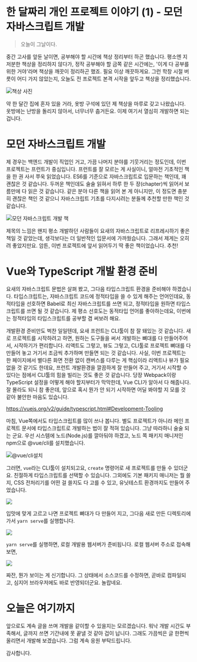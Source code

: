 # 한 달짜리 개인 프로젝트 이야기 (1) - 모던 자바스크립트 개발

> 오늘이 그날이다.

중간 고사를 앞둔 날이면, 공부해야 할 시간에 책상 정리부터 하곤 했습니다. 평소엔 지저분한 책상을 정리하지 않다가, 정작 공부해야 할 금쪽 같은 시간에는, '이게 다 공부를 위한 거야'라며 책상을 깨끗이 정리하곤 했죠. 필요 이상 깨끗하게요. 그런 학창 시절 버릇이 어디 가지 않았는지, 오늘도 전 프로젝트 본격 시작을 앞두고 책상을 정리했습니다.

![책상 사진]()

약 한 달간 집에 혼자 있을 거라, 옷방 구석에 있던 제 책상을 마루로 갖고 나왔습니다. 옷방에는 난방을 돌리지 않아서, 너무너무 춥거든요. 이제 여기서 열심히 개발하면 되는 겁니다.

# 모던 자바스크립트 개발

제 경우는 백엔드 개발이 직업인 거고, 가끔 나머지 분야를 기웃거리는 정도인데, 이번 프로젝트는 프런트가 중심입니다. 프런트를 잘 모르는 게 사실이니, 얼마전 기초적인 책을 한 권 사서 쭈욱 읽었습니다. ES6를 기준으로 자바스크립트로 입문하는 책인데, 꽤 괜찮은 것 같습니다. 두꺼운 책인데도 술술 읽혀서 하루 한 두 장(chapter)씩 읽어서 보름만에 다 읽은 것 같습니다. 같은 분야 다른 책을 읽어 본 게 아니지만, 이 정도면 충분히 괜찮은 책인 것 같으니 자바스크립트 기초를 다지시려는 분들께 추천할 만한 책인 것 같습니다.

![모던 자바스크립트 개발 책]()

제목의 느낌은 왠지 평소 개발하던 사람들이 요새의 자바스크립트로 리프레시하기 좋은 책일 것 같았는데, 생각보다는 더 일반적인 입문서에 가까웠습니다. 그래서 제게는 오히려 좋았지만요. 암튼, 이번 프로젝트에 앞서 읽어두기 딱 좋은 책이었습니다. 추천!

# Vue와 TypeScript 개발 환경 준비

요새의 자바스크립트 문법은 살펴 봤고, 그다음 타입스크립트 환경을 준비해야 하겠습니다. 타입스크립트는, 자바스크립트 코드에 정적타입을 쓸 수 있게 해주는 언어인데요, 동적타입을 선호하면 Babel로 최신 자바스크립트를 쓰면 되고, 정적타입을 원하면 타입스크립트를 쓰면 될 것 같습니다. 제 평소 선호도는 동적타입 언어를 좋아하는데요, 이번에는 정적타입의 타입스크립트를 공부할 겸 써보려 해요.

개발환경 준비만도 벅찬 일일텐데, 요새 프런트는 CLI툴이 참 잘 돼있는 것 같습니다. 새로 프로젝트를 시작하려고 하면, 원하는 도구들을 써서 개발하는 뼈대를 다 만들어주어서, 시작하기가 편리합니다. 리액트도 그렇고, 뷰도 그렇고, CLI툴로 프로젝트 뼈대를 다 만들어 놓고 거기서 조금씩 추가하며 만들면 되는 것 같습니다. 사실, 이번 프로젝트는 한 페이지에서 별다른 화면 전환 없이 캔버스를 다루는 게 핵심이라 리액트나 뷰가 필요 없을 것 같기도 한데요, 프런트 개발환경을 깔끔하게 잘 만들어 주고, 거기서 시작할 수 있다는 점에서 CLI툴의 힘을 빌리는 것도 좋은 것 같습니다. 당장  Webpack이랑 TypeScript 설정을 어떻게 해야 할지부터가 막막한데, Vue CLI가 알아서 다 해줍니다. 잘 몰라도 되니 참 좋은데, 앞으로 혹시 뭔가 안 되기 시작하면 어딜 봐야할 지 모를 것 같아 불안한 마음도 있습니다.

<https://vuejs.org/v2/guide/typescript.html#Development-Tooling>

마침, Vue쪽에서도 타입스크립트를 많이 쓰나 봅니다. 별도 프로젝트가 아니라 메인 프로젝트 문서에 타입스크립트로 개발하는 법이 잘 적혀 있습니다. 그냥 따라하니 술술 되는 군요. 우선 시스템에 노드(Node.js)를 깔아둬야 하겠고, 노드 쪽 패키지 매니저인 npm으로 @vue/cli를 설치했습니다.

![@vue/cli설치](install-vue-cli.png)

그러면, `vue`라는 CLI툴이 설치되고요, `create` 명령어로 새 프로젝트를 만들 수 있더군요. 친절하게 타입스크립트를 선택할 수 있습니다. 그외에도 기본 패키지 매니저는 뭘 쓸지, CSS 전처리기를 어떤 걸 쓸지도 다 고를 수 있고, 유닛테스트 환경까지도 만들어 주었습니다.

![](vue-create.png)

입맛에 맞게 고르고 나면 프로젝트 뼈대가 다 만들어 지고, 그다음 새로 만든 디렉토리에 가서 `yarn serve`를 실행합니다.

![](vue-created.png)

`yarn serve`를 실행하면, 로컬 개발용 웹서버가 준비됩니다. 로컬 웹서버 주소로 접속해보면,

![](yarn-serve.png)

짜잔, 뭔가 보이는 게 신기합니다. 그 상태에서 소스코드를 수정하면, 곧바로 컴파일되고, 심지어 브라우저에도 바로 반영되더군요. 놀랍네요.

# 오늘은 여기까지

앞으로도 계속 글을 쓰며 개발을 같이할 수 있을지는 모르겠습니다. 워낙 개발 시간도 부족해서, 글까지 쓰면 기간내에 못 끝낼 것 같아 겁이 납니다. 그래도 가끔씩은 글 한편씩 올리면서 개발해 보겠습니다. 그럼 계속 응원 부탁드립니다.

감사합니다.
